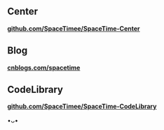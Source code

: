 ## **Center**
[**github.com/SpaceTimee/SpaceTime-Center**](//github.com/SpaceTimee/SpaceTime-Center)

## **Blog**
[**cnblogs.com/spacetime**](//cnblogs.com/spacetime)

## **CodeLibrary**
[**github.com/SpaceTimee/SpaceTime-CodeLibrary**](//github.com/SpaceTimee/SpaceTime-CodeLibrary)

•ᴗ•
